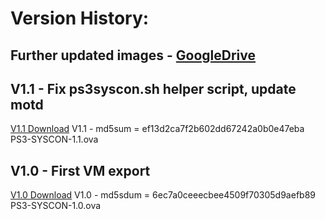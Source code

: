 # Version History:

## Further updated images - [GoogleDrive](https://drive.google.com/drive/folders/1Mzm65I1xclxkBMOuO63X6sbZsZdcRVBU?usp=sharing)

## V1.1 - Fix ps3syscon.sh helper script, update motd
[V1.1 Download](https://workupload.com/file/QpDxHzUJcL8)
V1.1 - md5sum = ef13d2ca7f2b602dd67242a0b0e47eba PS3-SYSCON-1.1.ova

## V1.0 - First VM export
[V1.0 Download](https://workupload.com/file/pAYfPEbHVwK)
V1.0 - md5sdum = 6ec7a0ceeecbee4509f70305d9aefb89 PS3-SYSCON-1.0.ova
